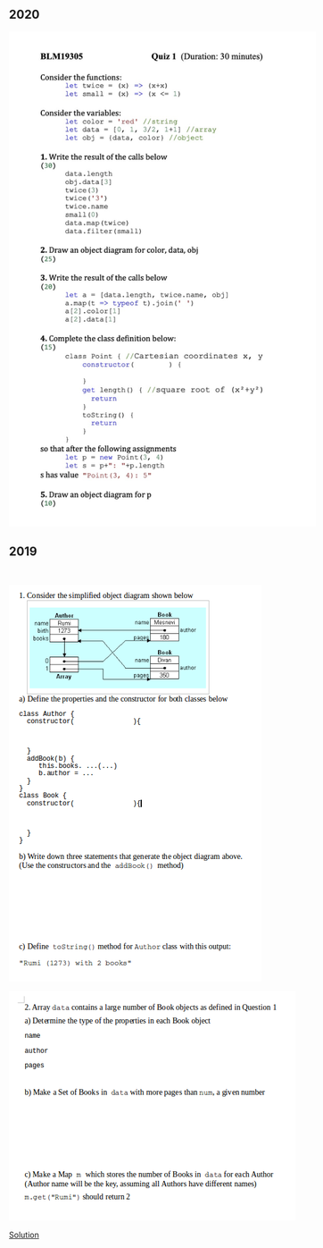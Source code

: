 ﻿
## 2020

![2020](Quiz1_2020.jpg)

## 2019 
<br>

![Page 1](Quiz1.png)

![Page 2](Quiz2.png)

[Solution](/2021/work/Inspector.html)

<script src="/2021/navbar.js"></script>
<style>
  body { 
    max-width: 550px; 
  }
  #navbar {
    margin-left: 0;
  }
</style>

